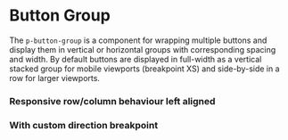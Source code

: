 # Button Group

The `p-button-group` is a component for wrapping multiple buttons and display them in vertical or horizontal groups with
corresponding spacing and width. By default buttons are displayed in full-width as a vertical stacked group for mobile
viewports (breakpoint XS) and side-by-side in a row for larger viewports.

### Responsive row/column behaviour left aligned

<Playground :markup="buttonGroup"></Playground>

### With custom direction breakpoint

<Playground :markup="buttonGroupCustomBreakpoint"></Playground>

<script lang="ts">
import Vue from 'vue';
import Component from 'vue-class-component';

@Component
export default class Code extends Vue {

  buttonGroup = `<p-button-group>
  <p-button variant="primary">Some label</p-button>
  <p-button variant="secondary">Some label</p-button>
  <p-button variant="secondary">Some label</p-button>
</p-button-group>`;    

 buttonGroupCustomBreakpoint = `<p-button-group direction="{base: 'column', s: 'row'}">
  <p-button variant="primary">Some label</p-button>
  <p-button variant="secondary">Some label</p-button>
  <p-button variant="secondary">Some label</p-button>
</p-button-group>`;    
}
</script>

